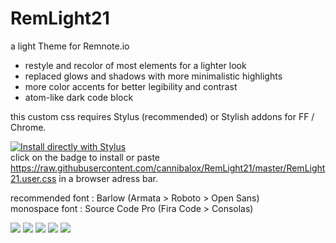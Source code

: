 # RemLight21

a light Theme for Remnote.io

* restyle and recolor of most elements for a lighter look
* replaced glows and shadows with more minimalistic highlights
* more color accents for better legibility and contrast
* atom-like dark code block

this custom css requires Stylus (recommended) or Stylish addons for FF / Chrome.

[![Install directly with Stylus](https://img.shields.io/badge/Install%20directly%20with-Stylus-00adad.svg)](https://raw.githubusercontent.com/cannibalox/RemLight21/master/RemLight21.user.css)\
click on the badge to install or paste https://raw.githubusercontent.com/cannibalox/RemLight21/master/RemLight21.user.css in a browser adress bar.

recommended font : Barlow  (Armata > Roboto > Open Sans)\
monospace font : Source Code Pro  (Fira Code > Consolas)

![](https://github.com/cannibalox/RemLight21/blob/master/RemLight21-05.png)
![](https://github.com/cannibalox/RemLight21/blob/master/RemLight21-01.png)
![](https://github.com/cannibalox/RemLight21/blob/master/RemLight21-04.png)
![](https://github.com/cannibalox/RemLight21/blob/master/RemLight21-02.png)
![](https://github.com/cannibalox/RemLight21/blob/master/RemLight21-03.png)



